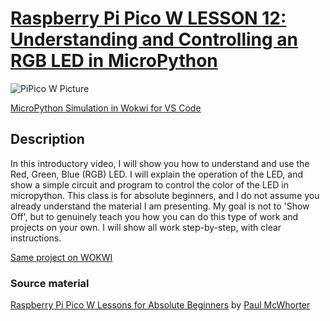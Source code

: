 # [Raspberry Pi Pico W LESSON 12: Understanding and Controlling an RGB LED in MicroPython](https://www.youtube.com/watch?v=yZkx-KWbATY&list=PLGs0VKk2DiYz8js1SJog21cDhkBqyAhC5&index=16)

![PiPico W Picture](https://github.com/ikostan/pico/blob/master/img/12.gif)

[MicroPython Simulation in Wokwi for VS Code](https://github.com/ikostan/pico/tree/master/wokwi)

## Description

In this introductory video, I will show you how to understand and use the
Red, Green, Blue (RGB) LED. I will explain the operation of the LED, and
show a simple circuit and program to control the color of the LED in
micropython. This class is  for absolute beginners, and I do not assume
you already understand the material I am presenting. My goal is not to
'Show Off', but to genuinely teach you how you can do this type of work
and projects on your own. I will show all work step-by-step, with clear
instructions.

[Same project on WOKWI](https://wokwi.com/projects/401004574253872129)

### Source material

[Raspberry Pi Pico W Lessons for Absolute Beginners](https://www.youtube.com/playlist?list=PLGs0VKk2DiYz8js1SJog21cDhkBqyAhC5)
by [Paul McWhorter](https://www.youtube.com/c/mcwhorpj/playlists)
